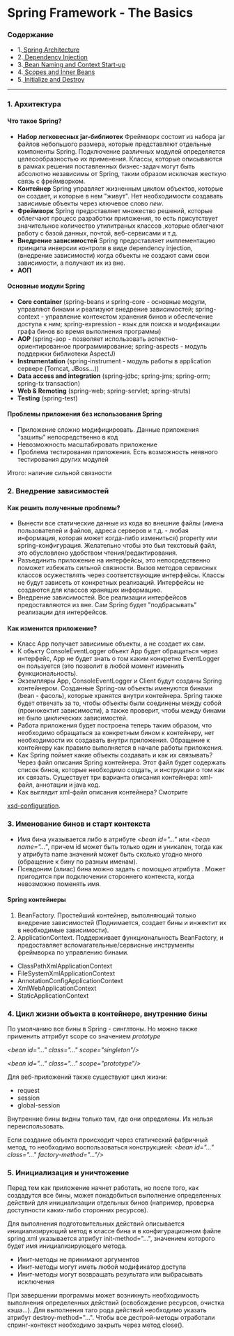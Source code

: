 # Spring Framework - The Basics

### Содержание

- 1.<a href="https://www.youtube.com/watch?v=3wBteulZaAs"> 
Spring Architecture</a>
- 2.<a href="https://www.youtube.com/watch?v=IBNQ6whVHeI"> 
Dependency Injection</a>
- 3.<a href="https://www.youtube.com/watch?v=y-obHCFTbZ4">
Bean Naming and Context Start-up</a>
- 4.<a href="https://www.youtube.com/watch?v=kvcFK7criFc">
Scopes and Inner Beans</a>
- 5.<a href="https://www.youtube.com/watch?v=ygaboLsCKA4">
Initialize and Destroy</a>
***

### 1. Архитектура

#### Что такое Spring?

- **Набор легковесных jar-библиотек** Фреймворк состоит из набора jar файлов небольшого размера, которые представляют
отдельные компоненты Spring. Подключение различных модулей определяется целесообразностью их применения. Классы, которые
описываются в рамках решения поставленных бизнес-задач могут быть абсолютно независимы от Spring, таким образом исключая
жесткую связь с фреймворком.
- **Контейнер** Spring управляет жизненным циклом объектов, которые он создает, и которые в нем "живут". Нет
необходимости создавать зависимые объекты через ключевое слово *new*.
- **Фреймворк** Spring предоставляет множество решений, которые облегчают процесс разработки приложения, то есть
присутствует значительное количество утилитраных классов ,которые облегчают работу с базой данных, почтой, веб-сервисами
и т.д.
- **Внедрение зависимостей** Spring предоставляет имплементацию принципа инверсии контроля в виде dependency injection,
(внедрение зависимости) когда объекты не создают сами свои зависимости, а получают их из вне.
- **АОП**

#### Основные модули Spring

- **Core container** (spring-beans и spring-core - основные модули, управляют бинами и реализуют внедрение зависимостей;
spring-context - управление контекстом хранения бинов и обеспечение доступа к ним; spring-expression - язык для поиска и
модификации графа бинов во время выполнения программы)
- **AOP** (spring-aop - позволяет использовать аспектно-ориентированное программирование; spring-aspects - модуль
поддержки библиотеки AspectJ)
- **Instrumentation** (spring-instrument - модуль работы в application сервере (Tomcat, JBoss...))
- **Data access and integration** (spring-jdbc; spring-jms; spring-orm; spring-tx transaction)
- **Web & Remoting** (spring-web; spring-servlet; spring-struts)
- **Testing** (spring-test)

#### Проблемы приложения без использования Spring

- Приложение сложно модифицировать. Данные приложения "зашиты" непосредственно в код
- Невозможность масштабировать приложение
- Проблема тестирования приложения. Есть возможность неявного тестирования других модулей

Итого: наличие сильной связности

### 2. Внедрение зависимостей

#### Как решить полученные проблемы?

- Вынести все статические данные из кода во внешние файлы (имена пользователей и файлов, адреса серверов и т.д. - любая
информация, которая может когда-либо измениться) property или spring-конфигурация. Желательно чтобы это был текстовый
файл, это обусловлено удобством чтения/редактирования.
- Разъединить приложение на интерфейсы, это непосредственно поможет избежать сильной связности. Вызов методов сервисных
классов осужествлять через соответствующие интерфейсы. Классы не будут зависеть от конкретных реализаций. Интерфейсы не
создаются для классов хранящих информацию.
- Внедрение зависимостей. Все реализации интерфейсов предоставляются из вне. Сам Spring будет "подбрасывать" реализации
для интерфейсов.

#### Как изменится приложение?

- Класс App получает зависимые объекты, а не создает их сам.
- К объкту ConsoleEventLogger объект App будет обращаться через интерфейс, App не будет знать о том каким конкретно
EventLogger он пользуется (это позволит в любой момент изменить функциональность).
- Экземпляры App, ConsoleEventLogger и Client будут созданы Spring контейнером. Созданные Spring-ом объекты именуются
бинами (bean - фасоль), которые хранятся внутри контейнера. Spring также будет отвечать за то, чтобы объекты были
соединены между собой (проинжектит зависимости), а также проверит, чтобы между бинами не было циклических зависимостей.
- Работа приложения будет построена теперь таким образом, что необходимо обращаться за конкретным бином к контейнеру,
нет необходимости их создавать внутри приложения. Обращение к контейнеру как правило выполняется в начале работы
приложения.
- Как Spring поймет какие объекты создавать и как их связывать? Через файл описания Spring контейнера. Этот файл будет
содержать список бинов, которые необходимо создать, и инструкции о том как их связать. Существует три варианта описания
контейнера: xml-файл, аннотации и java код.
- Как выглядит xml-файл описания контейнера? Смотрите
<a href="https://docs.spring.io/spring/docs/4.2.x/spring-framework-reference/html/xsd-configuration.html">
xsd-configuration</a>.

### 3. Именование бинов и старт контекста

- Имя бина указывается либо в атрибуте *<bean id="..."* или *<bean name="..."*, причем id может быть только один и
уникален, тогда как у атрибута name значений может быть сколько угодно много (обращение к бину по разным именам).
- Псевдоним (алиас) бина можно задать с помощью атрибута *<alias name="aaa" alias="bbb"/>*. Может пригодится при
подключении стороннего контекста, когда невозможно поменять имя.

#### Spring контейнеры

1. BeanFactory. Простейший контейнер, выполняющий только внедрение зависимостей (Поднимается, создает бины и инжектит
их в необходимые зависимости).
2. ApplicationContext. Поддерживает функциональность BeanFactory, и предоставляет вспомагательные/сервисные инструменты
фреймворка по управлению бинами.

- ClassPathXmlApplicationContext
- FileSystemXmlApplicationContext
- AnnotationConfigApplicationContext
- XmlWebApplicationContext
- StaticApplicationContext

### 4. Цикл жизни объекта в контейнере, внутренние бины

По умолчанию все бины в Spring - синглтоны. Но можно также применить аттрибут scope со значением *prototype*

*<bean id="..." class="..." scope="singleton"\/>*

*<bean id="..." class="..." scope="prototype"\/>*

Для веб-приложений также существуют цикл жизни:
- request
- session
- global-session

Внутренние бины видны только там, где они определены. Их нельзя переиспользовать. 

Если создание объекта происходит через статический фабричный метод, то необходимо воспользоваться конструкцией:
*<bean id="..." class="..." factory-method="..."\/>*

### 5. Инициализация и уничтожение

Перед тем как приложение начнет работать, но после того, как создадутся все бины, может понадобиться выполнение
определенных действий для инициализации отдельных бинов (например, проверка доступности каких-либо сторонних
ресурсов). 

Для выполнения подготовительных действий описывается инициализирующий метод в классе бина и в конфигурационном файле
spring.xml указывается атрибут init-method="...", значением которого будет имя инициализирующего метода.

- Инит-методы не принимают аргументов
- Инит-методы могут иметь любой модификатор доступа
- Инит-методы могут возвращать результата или выбрасывать исключения

При завершении программы может возникнуть необходимость выполнения определенных действий (освобождение ресурсов,
очистка кэша...). Для выполнения таго рода действий необходимо указать атрибут destroy-method="...". Чтобы все
дестрой-методы отработали спринг-контекст необходимо закрыть через метод close().

